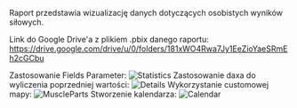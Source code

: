 Raport przedstawia wizualizację danych dotyczących osobistych wyników siłowych. 

Link do Google Drive'a z plikiem .pbix danego raportu: https://drive.google.com/drive/u/0/folders/181xWO4Rwa7Jy1EeZioYaeSRmEh2cGCbu

Zastosowanie Fields Parameter:
![Statistics](https://github.com/Furmix/Raporty-Power-Bi/assets/92210941/340e840b-14d2-4649-b6ab-e8d3f684bdac)
Zastosowanie daxa do wyliczenia poprzedniej wartości:
![Details](https://github.com/Furmix/Raporty-Power-Bi/assets/92210941/8f86e306-e850-4dad-95f9-ec8751959c08)
Wykorzystanie customowej mapy:
![MuscleParts](https://github.com/Furmix/Raporty-Power-Bi/assets/92210941/7219d9cc-60d2-4262-b7e2-2c1075dd213b)
Stworzenie kalendarza:
![Calendar](https://github.com/Furmix/Raporty-Power-Bi/assets/92210941/60d9065f-9022-482c-8828-49786cb2d34a)
